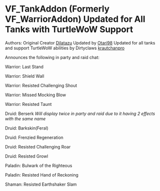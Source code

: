 # VF_TankAddon (Formerly VF_WarriorAddon) Updated for All Tanks with TurtleWoW Support

Authors: Original Creator [Dilatazu](https://github.com/Dilatazu) Updated by [Otari98](https://github.com/Otari98) Updated for all tanks and support TurtleWoW abilities by Dirtyclaws [krautchanpro](https://github.com/krautchanpro)

Announces the following in party and raid chat:

Warrior: Last Stand

Warrior: Shield Wall

Warrior: Resisted Challenging Shout

Warrior: Missed Mocking Blow

Warrior: Resisted Taunt

Druid: Berserk *Will display twice in party and raid due to it having 2 effects with the same name*

Druid: Barkskin(Feral)

Druid: Frenzied Regeneration

Druid: Resisted Challenging Roar

Druid: Resisted Growl

Paladin: Bulwark of the Righteous

Paladin: Resisted Hand of Reckoning

Shaman: Resisted Earthshaker Slam
